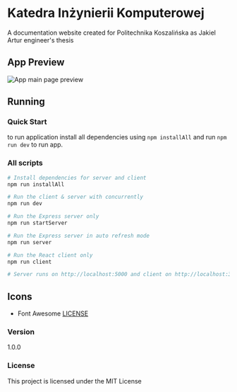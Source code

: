 # Katedra Inżynierii Komputerowej  

A documentation website created for Politechnika Koszalińska as Jakiel Artur engineer's thesis

## App Preview  

![App main page preview](../KIK/docs/AppPreview.png)


## Running 

### Quick Start
to run application install all dependencies using `npm installAll` and run `npm run dev` to run app.

### All scripts

```bash
# Install dependencies for server and client
npm run installAll

# Run the client & server with concurrently
npm run dev

# Run the Express server only
npm run startServer

# Run the Express server in auto refresh mode
npm run server

# Run the React client only
npm run client

# Server runs on http://localhost:5000 and client on http://localhost:3000
```

## Icons 
 - Font Awesome [LICENSE](https://fontawesome.com/license)


### Version

1.0.0

### License

This project is licensed under the MIT License